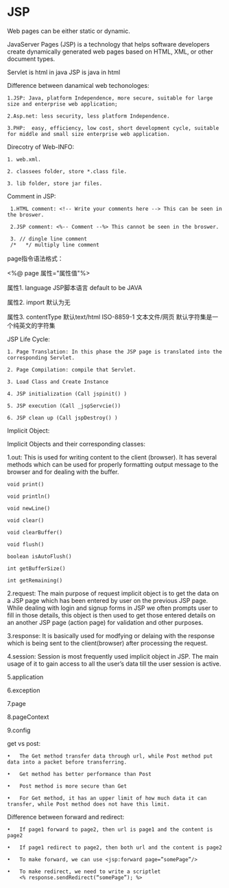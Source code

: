 # JSP

Web pages can be either static or dynamic. 

JavaServer Pages (JSP) is a technology that helps software developers create dynamically generated web pages based on HTML, XML, or other document types. 

Servlet is html in java
JSP is java in html


Difference between danamical web techonologes:

    1.JSP: Java, platform Independence, more secure, suitable for large size and enterprise web application;

    2.Asp.net: less security, less platform Independence.

    3.PHP:  easy, efficiency, low cost, short development cycle, suitable for middle and small size enterprise web application.

Direcotry of Web-INFO:

    1. web.xml.

    2. classees folder, store *.class file.

    3. lib folder, store jar files.

 Comment in JSP:
 
     1.HTML comment: <!-- Write your comments here --> This can be seen in the broswer.
 
     2.JSP comment: <%-- Comment --%> This cannot be seen in the broswer.
 
     3. // dingle line comment
     /*   */ multiply line comment
 
page指令语法格式：

<%@ page 属性="属性值"%>

属性1. language JSP脚本语言 default to be JAVA

属性2. import 默认为无 

属性3. contentType 默认text/html ISO-8859-1 文本文件/网页 默认字符集是一个纯英文的字符集

JSP Life Cycle: 

    1. Page Translation: In this phase the JSP page is translated into the corresponding Servlet. 

    2. Page Compilation: compile that Servlet.

    3. Load Class and Create Instance

    4. JSP initialization (Call jspinit() )

    5. JSP execution (Call _jspServcie())

    6. JSP clean up (Call jspDestroy() )


Implicit Object:

Implicit Objects and their corresponding classes:

1.out: This is used for writing content to the client (browser). It has several methods which can be used for properly formatting output message to the browser and for dealing with the buffer.

    void print()

    void println()

    void newLine()

    void clear()

    void clearBuffer()

    void flush()

    boolean isAutoFlush()

    int getBufferSize()

    int getRemaining()

2.request: The main purpose of request implicit object is to get the data on a JSP page which has been entered by user on the previous JSP page. While dealing with login and signup forms in JSP we often prompts user to fill in those details, this object is then used to get those entered details on an another JSP page (action page) for validation and other purposes.



3.response: It is basically used for modfying or delaing with the response which is being sent to the client(browser) after processing the request.

4.session: Session is most frequently used implicit object in JSP. The main usage of it to gain access to all the user’s data till the user session is active.

5.application	

6.exception

7.page

8.pageContext	

9.config


get vs post:

    •	The Get method transfer data through url, while Post method put data into a packet before transferring.

    •	Get method has better performance than Post

    •	Post method is more secure than Get

    •	For Get method, it has an upper limit of how much data it can transfer, while Post method does not have this limit. 
    
Difference between forward and redirect:

    •	If page1 forward to page2, then url is page1 and the content is page2
    
    •	If page1 redirect to page2, then both url and the content is page2
    
    •	To make forward, we can use <jsp:forward page=”somePage”/>
    
    •	To make redirect, we need to write a scriptlet
        <% response.sendRedirect(“somePage”); %>







